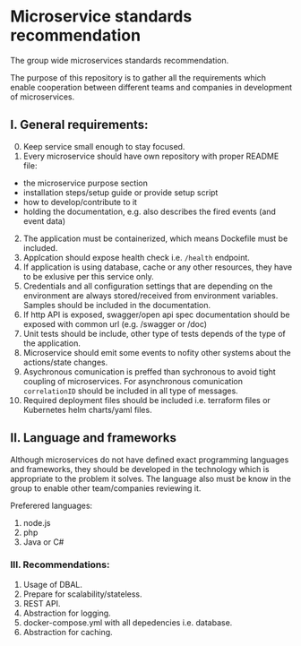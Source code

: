 # Microservice standards recommendation
The group wide microservices standards recommendation.

The purpose of this repository is to gather all the requirements which enable cooperation between different teams and companies in development of microservices.


## I. General requirements:
0. Keep service small enough to stay focused.
1. Every microservice should have own repository with proper README file:
- the microservice purpose section
- installation steps/setup guide or provide setup script
- how to develop/contribute to it
- holding the documentation, e.g. also describes the fired events (and event data)
2. The application must be containerized, which means Dockefile must be included.
3. Applcation should expose health check i.e. `/health` endpoint.
4. If application is using database, cache or any other resources, they have to be exlusive per this service only.
5. Credentials and all configuration settings that are depending on the environment are always stored/received from environment variables. Samples should be included in the documentation.
6. If http API is exposed, swagger/open api spec documentation should be exposed with common url (e.g. /swagger or /doc)
7. Unit tests should be include, other type of tests depends of the type of the application.
8. Microservice should emit some events to nofity other systems about the actions/state changes.
9. Asychronous comunication is preffed than sychronous to avoid tight coupling of microservices. For asynchronous comunication `correlationID` should be included in all type of messages.
10. Required deployment files should be included i.e. terraform files or Kubernetes helm charts/yaml files.

## II. Language and frameworks
Although microservices do not have defined exact programming languages and frameworks, they should be developed in the technology which is appropriate to the problem it solves. The language also must be know in the group to enable other team/companies reviewing it.

Preferered languages:
1. node.js
2. php
3. Java or C#

### III. Recommendations:
1. Usage of DBAL.
2. Prepare for scalability/stateless.
3. REST API.
4. Abstraction for logging.
5. docker-compose.yml with all depedencies i.e. database.
6. Abstraction for caching.

